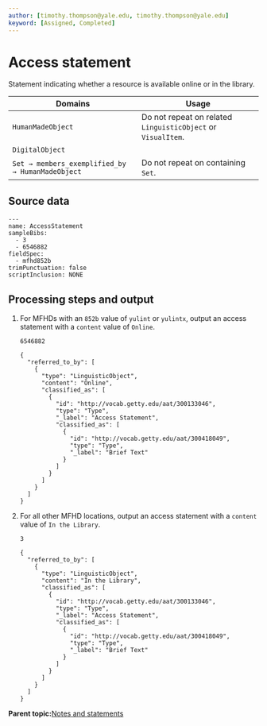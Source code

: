 ```yaml
---
author: [timothy.thompson@yale.edu, timothy.thompson@yale.edu]
keyword: [Assigned, Completed]
---
```


# Access statement

Statement indicating whether a resource is available online or in the library.

|Domains|Usage|
|-------|-----|
|`HumanMadeObject`|Do not repeat on related `LinguisticObject` or `VisualItem`.|
|`DigitalObject`| |
|`Set → members_exemplified_by → HumanMadeObject`|Do not repeat on containing `Set`.|

## Source data

```
---
name: AccessStatement
sampleBibs:
  - 3
  - 6546882
fieldSpec:
  - mfhd852b
trimPunctuation: false
scriptInclusion: NONE
```

## Processing steps and output

1.  For MFHDs with an `852b` value of `yulint` or `yulintx`, output an access statement with a `content` value of `Online`.

    `6546882`

    ```
    {
      "referred_to_by": [
        {
          "type": "LinguisticObject",
          "content": "Online",
          "classified_as": [
            {
              "id": "http://vocab.getty.edu/aat/300133046",
              "type": "Type",
              "_label": "Access Statement",
              "classified_as": [
                {
                  "id": "http://vocab.getty.edu/aat/300418049",
                  "type": "Type",
                  "_label": "Brief Text"
                }
              ]
            }
          ]
        }
      ]
    }
    ```

2.  For all other MFHD locations, output an access statement with a `content` value of `In the Library`.

    `3`

    ```
    {
      "referred_to_by": [
        {
          "type": "LinguisticObject",
          "content": "In the Library",
          "classified_as": [
            {
              "id": "http://vocab.getty.edu/aat/300133046",
              "type": "Type",
              "_label": "Access Statement",
              "classified_as": [
                {
                  "id": "http://vocab.getty.edu/aat/300418049",
                  "type": "Type",
                  "_label": "Brief Text"
                }
              ]
            }
          ]
        }
      ]
    }
    ```


**Parent topic:**[Notes and statements](../../concepts/notes_and_statements.md)

